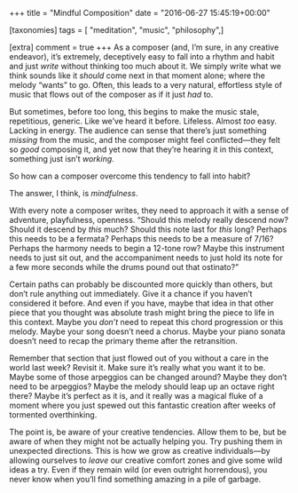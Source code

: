 +++
title = "Mindful Composition"
date = "2016-06-27 15:45:19+00:00"

[taxonomies]
tags = [ "meditation", "music", "philosophy",]

[extra]
comment = true
+++
As a composer (and, I’m sure, in any creative endeavor), it’s extremely, deceptively easy to fall into a rhythm and habit and just <em>write</em> without thinking too much about it. We simply write what we think sounds like it <em>should</em> come next in that moment alone; where the melody “wants” to go. Often, this leads to a very natural, effortless style of music that flows out of the composer as if it just <em>had</em> to.
<!-- more -->
But sometimes, before too long, this begins to make the music stale, repetitious, generic. Like we’ve heard it before. Lifeless. Almost <em>too</em> easy. Lacking in energy. The audience can sense that there’s just something <em>missing</em> from the music, and the composer might feel conflicted—they felt so <em>good</em> composing it, and yet now that they’re hearing it in this context, something just isn’t <em>working</em>.

So how can a composer overcome this tendency to fall into habit?

The answer, I think, is <em>mindfulness</em>.

With every note a composer writes, they need to approach it with a sense of adventure, playfulness, openness. “Should this melody really descend now? Should it descend by <em>this</em> much? Should this note last for <em>this</em> long? Perhaps this needs to be a fermata? Perhaps this needs to be a measure of 7/16? Perhaps the harmony needs to begin a 12-tone row? Maybe this instrument needs to just sit out, and the accompaniment needs to just hold its note for a few more seconds while the drums pound out that ostinato?”

Certain paths can probably be discounted more quickly than others, but don’t rule anything out immediately. Give it a chance if you haven’t considered it before. And even if you have, maybe that idea in that other piece that you thought was absolute trash might bring the piece to life in this context. Maybe you <em>don’t</em> need to repeat this chord progression or this melody. Maybe your song doesn’t need a chorus. Maybe your piano sonata doesn’t need to recap the primary theme after the retransition.

Remember that section that just flowed out of you without a care in the world last week? Revisit it. Make sure it’s really what you want it to be. Maybe some of those arpeggios can be changed around? Maybe they don’t need to be arpeggios? Maybe the melody should leap up an octave right there? Maybe it’s perfect as it is, and it really was a magical fluke of a moment where you just spewed out this fantastic creation after weeks of tormented overthinking.

The point is, be aware of your creative tendencies. Allow them to be, but be aware of when they might not be actually helping you. Try pushing them in unexpected directions. This is how we grow as creative individuals—by allowing ourselves to <em>leave</em> our creative comfort zones and give some wild ideas a try. Even if they remain wild (or even outright horrendous), you never know when you’ll find something amazing in a pile of garbage.
